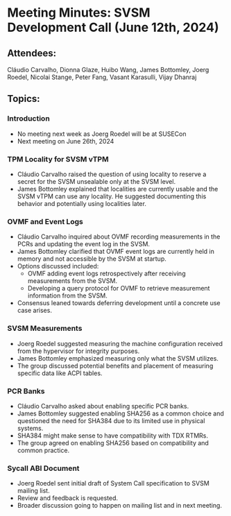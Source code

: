 # Meeting Minutes: SVSM Development Call (June 12th, 2024)

## Attendees:

Cláudio Carvalho, Dionna Glaze, Huibo Wang, James Bottomley, Joerg Roedel, Nicolai Stange, Peter Fang, Vasant Karasulli, Vijay Dhanraj

## Topics:

### Introduction

* No meeting next week as Joerg Roedel will be at SUSECon
* Next meeting on June 26th, 2024

### TPM Locality for SVSM vTPM

* Cláudio Carvalho raised the question of using locality to reserve a secret for the SVSM unsealable only at the SVSM level.
* James Bottomley explained that localities are currently usable and the SVSM vTPM can use any locality. He suggested documenting this behavior and potentially using localities later.

### OVMF and Event Logs

* Cláudio Carvalho inquired about OVMF recording measurements in the PCRs and updating the event log in the SVSM.
* James Bottomley clarified that OVMF event logs are currently held in memory and not accessible by the SVSM at startup.
* Options discussed included:
  * OVMF adding event logs retrospectively after receiving measurements from the SVSM.
  * Developing a query protocol for OVMF to retrieve measurement information from the SVSM.
* Consensus leaned towards deferring development until a concrete use case arises.

### SVSM Measurements

* Joerg Roedel suggested measuring the machine configuration received from the hypervisor for integrity purposes.
* James Bottomley emphasized measuring only what the SVSM utilizes.
* The group discussed potential benefits and placement of measuring specific data like ACPI tables.

### PCR Banks

* Cláudio Carvalho asked about enabling specific PCR banks.
* James Bottomley suggested enabling SHA256 as a common choice and questioned the need for SHA384 due to its limited use in physical systems.
* SHA384 might make sense to have compatibility with TDX RTMRs.
* The group agreed on enabling SHA256 based on compatibility and common practice.

### Sycall ABI Document

* Joerg Roedel sent initial draft of System Call specification to SVSM mailing list.
* Review and feedback is requested.
* Broader discussion going to happen on mailing list and in next meeting.
